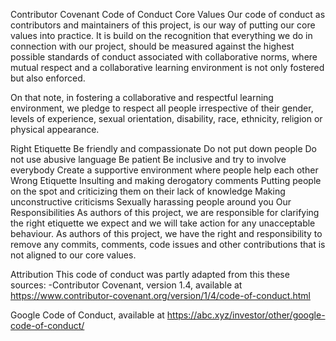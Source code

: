Contributor Covenant Code of Conduct
Core Values
Our code of conduct as contributors and maintainers of this project, is our way of putting our core values into practice. It is build on the recognition that everything we do in connection with our project, should be measured against the highest possible standards of conduct associated with collaborative norms, where mutual respect and a collaborative learning environment is not only fostered but also enforced.

On that note, in fostering a collaborative and respectful learning environment, we pledge to respect all people irrespective of their gender, levels of experience, sexual orientation, disability, race, ethnicity, religion or physical appearance.

Right Etiquette
Be friendly and compassionate
Do not put down people
Do not use abusive language
Be patient
Be inclusive and try to involve everybody
Create a supportive environment where people help each other
Wrong Etiquette
Insulting and making derogatory comments
Putting people on the spot and criticizing them on their lack of knowledge
Making unconstructive criticisms
Sexually harassing people around you
Our Responsibilities
As authors of this project, we are responsible for clarifying the right etiquette we expect and we will take action for any unacceptable behaviour. As authors of this project, we have the right and responsibility to remove any commits, comments, code issues and other contributions that is not aligned to our core values.

Attribution
This code of conduct was partly adapted from this these sources: -Contributor Covenant, version 1.4, available at https://www.contributor-covenant.org/version/1/4/code-of-conduct.html

Google Code of Conduct, available at https://abc.xyz/investor/other/google-code-of-conduct/